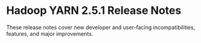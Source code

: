 # Hadoop YARN 2.5.1 Release Notes

These release notes cover new developer and user-facing incompatibilities, features, and major improvements.



